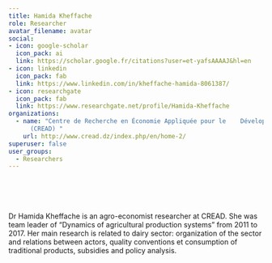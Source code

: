```yaml
---
title: Hamida Kheffache
role: Researcher
avatar_filename: avatar
social:
- icon: google-scholar
  icon_pack: ai
  link: https://scholar.google.fr/citations?user=et-yafsAAAAJ&hl=en
- icon: linkedin
  icon_pack: fab
  link: https://www.linkedin.com/in/kheffache-hamida-8061387/
- icon: researchgate
  icon_pack: fab
  link: https://www.researchgate.net/profile/Hamida-Kheffache
organizations:
  - name: "Centre de Recherche en Économie Appliquée pour le    Développement
      (CREAD) "
    url: http://www.cread.dz/index.php/en/home-2/
superuser: false
user_groups:
  - Researchers
---
```

<br />
<br />
<br />
<br />
Dr Hamida Kheffache is an agro-economist researcher at CREAD. She was team leader of “Dynamics of agricultural production systems” from 2011 to 2017. Her main research is related to dairy sector: organization of the sector and relations between actors, quality conventions et consumption of traditional products, subsidies and policy analysis.
